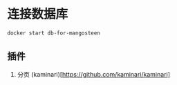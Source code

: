 # 连接数据库

```bash
docker start db-for-mangosteen
```


## 插件
1. 分页 (kaminari)[https://github.com/kaminari/kaminari]